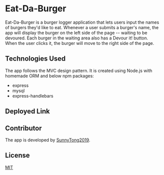 # Eat-Da-Burger
Eat-Da-Burger is a burger logger application that lets users input the names of burgers they'd like to eat.
Whenever a user submits a burger's name, the app will display the burger on the left side of the page -- waiting to be devoured.
Each burger in the waiting area also has a Devour it! button. When the user clicks it, the burger will move to the right side of the page.


## Technologies Used 
The app follows the MVC design pattern.
It is created using Node.js with homemade ORM and below npm packages:
 * express
 * mysql
 * express-handlebars


## Deployed Link



## Contributor
The app is developed by [SunnyTong2019](https://github.com/SunnyTong2019).


## License
[MIT](https://choosealicense.com/licenses/mit/)